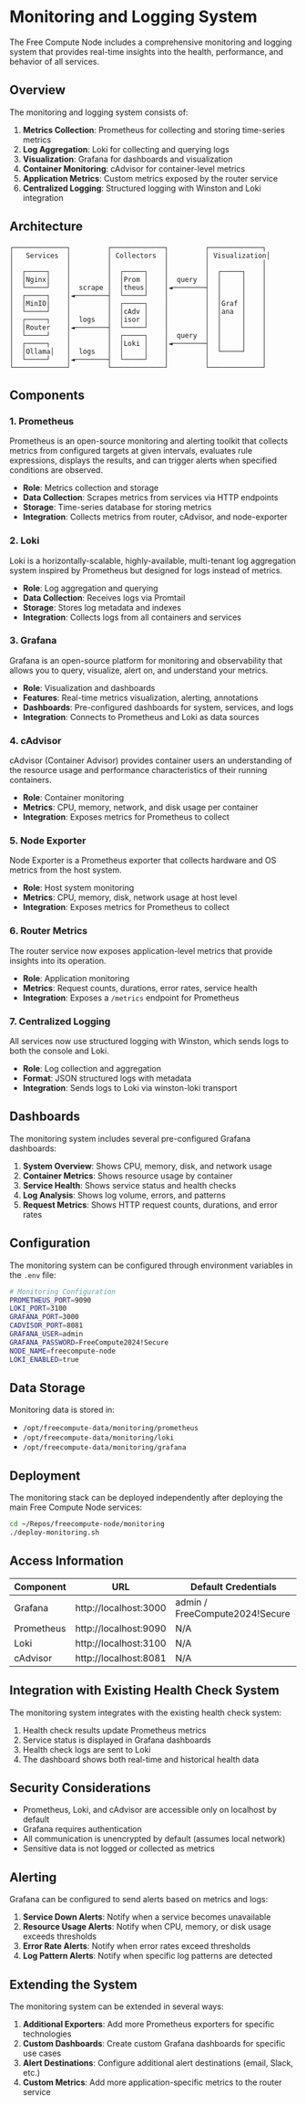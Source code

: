 # Monitoring and Logging System

The Free Compute Node includes a comprehensive monitoring and logging system that provides real-time insights into the health, performance, and behavior of all services.

## Overview

The monitoring and logging system consists of:

1. **Metrics Collection**: Prometheus for collecting and storing time-series metrics
2. **Log Aggregation**: Loki for collecting and querying logs
3. **Visualization**: Grafana for dashboards and visualization
4. **Container Monitoring**: cAdvisor for container-level metrics
5. **Application Metrics**: Custom metrics exposed by the router service
6. **Centralized Logging**: Structured logging with Winston and Loki integration

## Architecture

```
┌─────────────┐         ┌─────────────┐         ┌─────────────┐
│   Services  │         │ Collectors  │         │ Visualization│
│             │         │             │         │             │
│  ┌─────┐    │         │  ┌─────┐    │         │  ┌─────┐    │
│  │Nginx│    │         │  │Prom │    │  query  │  │     │    │
│  └─────┘    │  scrape │  │theus│    │◄────────┤  │     │    │
│  ┌─────┐    │◄────────┤  └─────┘    │         │  │     │    │
│  │MinIO│    │         │  ┌─────┐    │         │  │Graf │    │
│  └─────┘    │         │  │cAdv │    │         │  │ana  │    │
│  ┌─────┐    │  logs   │  │isor │    │         │  │     │    │
│  │Router    │◄────────┤  └─────┘    │         │  │     │    │
│  └─────┘    │         │  ┌─────┐    │  query  │  │     │    │
│  ┌─────┐    │         │  │Loki │    │◄────────┤  │     │    │
│  │Ollama│   │  logs   │  │     │    │         │  └─────┘    │
│  └─────┘    │◄────────┤  └─────┘    │         │             │
└─────────────┘         └─────────────┘         └─────────────┘
```

## Components

### 1. Prometheus

Prometheus is an open-source monitoring and alerting toolkit that collects metrics from configured targets at given intervals, evaluates rule expressions, displays the results, and can trigger alerts when specified conditions are observed.

- **Role**: Metrics collection and storage
- **Data Collection**: Scrapes metrics from services via HTTP endpoints
- **Storage**: Time-series database for storing metrics
- **Integration**: Collects metrics from router, cAdvisor, and node-exporter

### 2. Loki

Loki is a horizontally-scalable, highly-available, multi-tenant log aggregation system inspired by Prometheus but designed for logs instead of metrics.

- **Role**: Log aggregation and querying
- **Data Collection**: Receives logs via Promtail
- **Storage**: Stores log metadata and indexes
- **Integration**: Collects logs from all containers and services

### 3. Grafana

Grafana is an open-source platform for monitoring and observability that allows you to query, visualize, alert on, and understand your metrics.

- **Role**: Visualization and dashboards
- **Features**: Real-time metrics visualization, alerting, annotations
- **Dashboards**: Pre-configured dashboards for system, services, and logs
- **Integration**: Connects to Prometheus and Loki as data sources

### 4. cAdvisor

cAdvisor (Container Advisor) provides container users an understanding of the resource usage and performance characteristics of their running containers.

- **Role**: Container monitoring
- **Metrics**: CPU, memory, network, and disk usage per container
- **Integration**: Exposes metrics for Prometheus to collect

### 5. Node Exporter

Node Exporter is a Prometheus exporter that collects hardware and OS metrics from the host system.

- **Role**: Host system monitoring
- **Metrics**: CPU, memory, disk, network usage at host level
- **Integration**: Exposes metrics for Prometheus to collect

### 6. Router Metrics

The router service now exposes application-level metrics that provide insights into its operation.

- **Role**: Application monitoring
- **Metrics**: Request counts, durations, error rates, service health
- **Integration**: Exposes a `/metrics` endpoint for Prometheus

### 7. Centralized Logging

All services now use structured logging with Winston, which sends logs to both the console and Loki.

- **Role**: Log collection and aggregation
- **Format**: JSON structured logs with metadata
- **Integration**: Sends logs to Loki via winston-loki transport

## Dashboards

The monitoring system includes several pre-configured Grafana dashboards:

1. **System Overview**: Shows CPU, memory, disk, and network usage
2. **Container Metrics**: Shows resource usage by container
3. **Service Health**: Shows service status and health checks
4. **Log Analysis**: Shows log volume, errors, and patterns
5. **Request Metrics**: Shows HTTP request counts, durations, and error rates

## Configuration

The monitoring system can be configured through environment variables in the `.env` file:

```bash
# Monitoring Configuration
PROMETHEUS_PORT=9090
LOKI_PORT=3100
GRAFANA_PORT=3000
CADVISOR_PORT=8081
GRAFANA_USER=admin
GRAFANA_PASSWORD=FreeCompute2024!Secure
NODE_NAME=freecompute-node
LOKI_ENABLED=true
```

## Data Storage

Monitoring data is stored in:
- `/opt/freecompute-data/monitoring/prometheus`
- `/opt/freecompute-data/monitoring/loki`
- `/opt/freecompute-data/monitoring/grafana`

## Deployment

The monitoring stack can be deployed independently after deploying the main Free Compute Node services:

```bash
cd ~/Repos/freecompute-node/monitoring
./deploy-monitoring.sh
```

## Access Information

| Component | URL | Default Credentials |
|-----------|-----|---------------------|
| Grafana | http://localhost:3000 | admin / FreeCompute2024!Secure |
| Prometheus | http://localhost:9090 | N/A |
| Loki | http://localhost:3100 | N/A |
| cAdvisor | http://localhost:8081 | N/A |

## Integration with Existing Health Check System

The monitoring system integrates with the existing health check system:

1. Health check results update Prometheus metrics
2. Service status is displayed in Grafana dashboards
3. Health check logs are sent to Loki
4. The dashboard shows both real-time and historical health data

## Security Considerations

- Prometheus, Loki, and cAdvisor are accessible only on localhost by default
- Grafana requires authentication
- All communication is unencrypted by default (assumes local network)
- Sensitive data is not logged or collected as metrics

## Alerting

Grafana can be configured to send alerts based on metrics and logs:

1. **Service Down Alerts**: Notify when a service becomes unavailable
2. **Resource Usage Alerts**: Notify when CPU, memory, or disk usage exceeds thresholds
3. **Error Rate Alerts**: Notify when error rates exceed thresholds
4. **Log Pattern Alerts**: Notify when specific log patterns are detected

## Extending the System

The monitoring system can be extended in several ways:

1. **Additional Exporters**: Add more Prometheus exporters for specific technologies
2. **Custom Dashboards**: Create custom Grafana dashboards for specific use cases
3. **Alert Destinations**: Configure additional alert destinations (email, Slack, etc.)
4. **Custom Metrics**: Add more application-specific metrics to the router service
